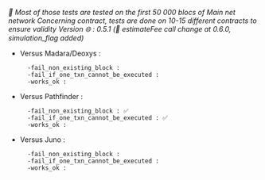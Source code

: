 *🚧 Most of those tests are tested on the first 50 000 blocs of Main net network*
*Concerning contract, tests are done on 10-15 different contracts to ensure validity*
*Version 🌐 : 0.5.1 (🚨 estimateFee call change at 0.6.0, simulation_flag added)* 


- Versus Madara/Deoxys :

		-fail_non_existing_block :
		-fail_if_one_txn_cannot_be_executed :
		-works_ok :

- Versus Pathfinder : 

		-fail_non_existing_block : ✅
		-fail_if_one_txn_cannot_be_executed : ✅
		-works_ok :
	
- Versus Juno : 

		-fail_non_existing_block :
		-fail_if_one_txn_cannot_be_executed :
		-works_ok :